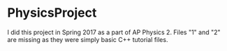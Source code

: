# PhysicsProject
I did this project in Spring 2017 as a part of AP Physics 2.
Files "1" and "2" are missing as they were simply basic C++ tutorial files.
